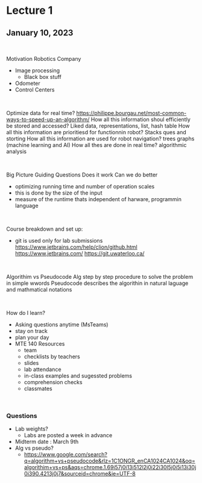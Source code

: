 # Lecture 1
## January 10, 2023

<br>

Motivation Robotics Company
- Image processing
    - Black box stuff
- Odometer
- Control Centers

<br>

Optimize data for real time?
https://philippe.bourgau.net/most-common-ways-to-speed-up-an-algorithm/ 
How all this information shoul efficiently be stored and accessed? Liked data, representations, list, hash table
How all this information are prioritiesd for functionnin robot? Stacks ques and storting
How all this information are used for robot navigation? trees graphs (machine learning and AI)
How all thes are done in real time? algorithmic analysis

<br>

Big Picture Guiding Questions
Does it work
Can we do better
- optimizing running time and number of operation scales 
- this is done by the size of the input
- measure of the runtime thats independent of harware, programmin language

<br>

Course breakdown and set up:
- git is used only for lab submissions
https://www.jetbrains.com/help/clion/github.html
https://www.jetbrains.com/
https://git.uwaterloo.ca/ 

<br>

Algorithim vs Pseudocode
Alg step by step procedure to solve the problem in simple wwords
Pseudocode describes the algorithin in natural laguage and mathmatical notations

<br>

How do I learn?
- Asking questions anytime (MsTeams)
- stay on track
- plan your day
- MTE 140 Resources
    - team
    - checklists by teachers
    - slides
    - lab attendance
    - in-class examples and sugessted problems
    - comprehension checks
    - classmates 

<br>

### Questions
- Lab weights?
    - Labs are posted a week in advance
- Midterm date : March 9th
- Alg vs pseudo?
    - https://www.google.com/search?q=algorithm+vs+pseudocode&rlz=1C1ONGR_enCA1024CA1024&oq=algorithim+vs+ps&aqs=chrome.1.69i57j0i13i512l2j0i22i30l5j0i5i13i30j0i390.4213j0j7&sourceid=chrome&ie=UTF-8 